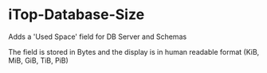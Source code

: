 # iTop-Database-Size
Adds a 'Used Space' field for DB Server and Schemas

The field is stored in Bytes and the display is in human readable format (KiB, MiB, GiB, TiB, PiB)